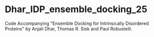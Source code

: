 # Dhar_IDP_ensemble_docking_25
Code Accompanying "Ensemble Docking for Intrinsically Disordered Proteins" by Anjali Dhar, Thomas R. Sisk and Paul Robustelli.
